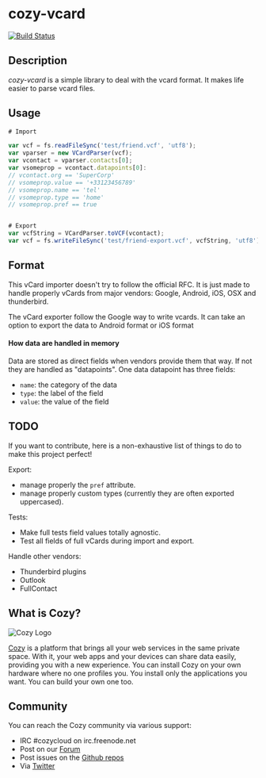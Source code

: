 cozy-vcard
=========

[![Build
Status](https://travis-ci.org/cozy/cozy-vcard.png?branch=master)](https://travis-ci.org/cozy/cozy-vcard)

## Description

*cozy-vcard* is a simple library to deal with the vcard format. It makes life
easier to parse vcard files.

## Usage

```javascript
# Import

var vcf = fs.readFileSync('test/friend.vcf', 'utf8');
var vparser = new VCardParser(vcf);
var vcontact = vparser.contacts[0];
var vsomeprop = vcontact.datapoints[0]:
// vcontact.org == 'SuperCorp'
// vsomeprop.value == '+33123456789'
// vsomeprop.name == 'tel'
// vsomeprop.type == 'home'
// vsomeprop.pref == true


# Export
var vcfString = VCardParser.toVCF(vcontact);
var vcf = fs.writeFileSync('test/friend-export.vcf', vcfString, 'utf8');
```

## Format

This vCard importer doesn't try to follow the official RFC. It is just made to
handle properly vCards from major vendors: Google, Android, iOS, OSX and
thunderbird.

The vCard exporter follow the Google way to write vcards. It can take an option
to export the data to Android format or iOS format

#### How data are handled in memory

Data are stored as direct fields when vendors provide them that way. If not
they are handled as "datapoints". One data datapoint has three fields:

* `name`: the category of the data
* `type`: the label of the field
* `value`: the value of the field


## TODO

If you want to contribute, here is a non-exhaustive list of things to do to
make this project perfect!

Export: 

* manage properly the `pref` attribute.
* manage properly custom types (currently they are often exported uppercased).

Tests: 

* Make full tests field values totally agnostic. 
* Test all fields of full vCards during import and export.

Handle other vendors:

* Thunderbird plugins
* Outlook
* FullContact


## What is Cozy?

![Cozy Logo](https://raw.github.com/cozy/cozy-setup/gh-pages/assets/images/happycloud.png)

[Cozy](https://cozy.io) is a platform that brings all your web services in the
same private space.  With it, your web apps and your devices can share data
easily, providing you
with a new experience. You can install Cozy on your own hardware where no one
profiles you. You install only the applications you want. You can build your
own one too.


## Community 

You can reach the Cozy community via various support:

* IRC #cozycloud on irc.freenode.net
* Post on our [Forum](https://forum.cozy.io)
* Post issues on the [Github repos](https://github.com/cozy/)
* Via [Twitter](https://twitter.com/mycozycloud)
